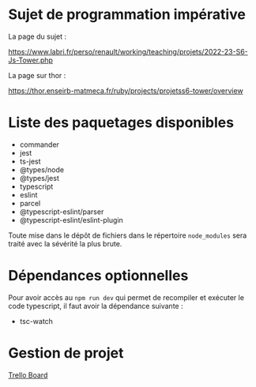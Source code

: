 # Sujet de programmation impérative

La page du sujet :

https://www.labri.fr/perso/renault/working/teaching/projets/2022-23-S6-Js-Tower.php

La page sur thor :

https://thor.enseirb-matmeca.fr/ruby/projects/projetss6-tower/overview

# Liste des paquetages disponibles

* commander
* jest
* ts-jest
* @types/node
* @types/jest
* typescript
* eslint
* parcel
* @typescript-eslint/parser
* @typescript-eslint/eslint-plugin

Toute mise dans le dépôt de fichiers dans le répertoire `node_modules`
sera traité avec la sévérité la plus brute.

# Dépendances optionnelles
Pour avoir accès au `npm run dev` qui permet de recompiler et exécuter le code typescript, il faut avoir la dépendance suivante :
* tsc-watch

# Gestion de projet
[Trello Board](https://trello.com/invite/b/nqGVmB41/ATTIbc89312d138276cef06e301cb6769b3b2216B4C0/projet-towerdefense)